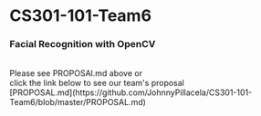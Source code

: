 # CS301-101-Team6
### Facial Recognition with OpenCV
<br>
Please see PROPOSAl.md above or
<br>
click the link below to see our team's proposal
<br>
[PROPOSAL.md](https://github.com/JohnnyPillacela/CS301-101-Team6/blob/master/PROPOSAL.md)
